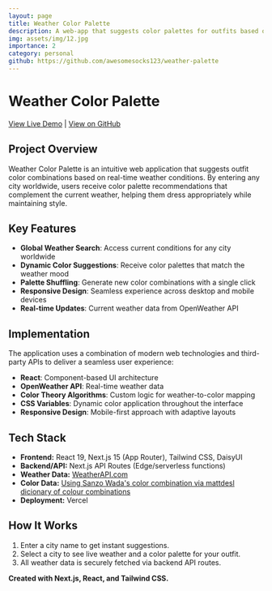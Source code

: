 ```yaml
---
layout: page
title: Weather Color Palette
description: A web-app that suggests color palettes for outfits based on live weather conditions
img: assets/img/12.jpg
importance: 2
category: personal
github: https://github.com/awesomesocks123/weather-palette
---
```


# Weather Color Palette

[View Live Demo](https://weather-app-puce-pi-66.vercel.app/) | [View on GitHub](https://github.com/awesomesocks123/weather-app)

## Project Overview

Weather Color Palette is an intuitive web application that suggests outfit color combinations based on real-time weather conditions. By entering any city worldwide, users receive color palette recommendations that complement the current weather, helping them dress appropriately while maintaining style.

## Key Features

- **Global Weather Search**: Access current conditions for any city worldwide
- **Dynamic Color Suggestions**: Receive color palettes that match the weather mood
- **Palette Shuffling**: Generate new color combinations with a single click
- **Responsive Design**: Seamless experience across desktop and mobile devices
- **Real-time Updates**: Current weather data from OpenWeather API

## Implementation

The application uses a combination of modern web technologies and third-party APIs to deliver a seamless user experience:

- **React**: Component-based UI architecture
- **OpenWeather API**: Real-time weather data
- **Color Theory Algorithms**: Custom logic for weather-to-color mapping
- **CSS Variables**: Dynamic color application throughout the interface
- **Responsive Design**: Mobile-first approach with adaptive layouts

## Tech Stack
- **Frontend:** React 19, Next.js 15 (App Router), Tailwind CSS, DaisyUI
- **Backend/API:** Next.js API Routes (Edge/serverless functions)
- **Weather Data:** [WeatherAPI.com](https://weatherapi.com)
- **Color Data:** [Using Sanzo Wada's color combination via mattdesl dicionary of colour combinations](https://github.com/mattdesl/dictionary-of-colour-combinations)
- **Deployment:** Vercel

## How It Works
1. Enter a city name to get instant suggestions.
2. Select a city to see live weather and a color palette for your outfit.
3. All weather data is securely fetched via backend API routes.

**Created with Next.js, React, and Tailwind CSS.**
